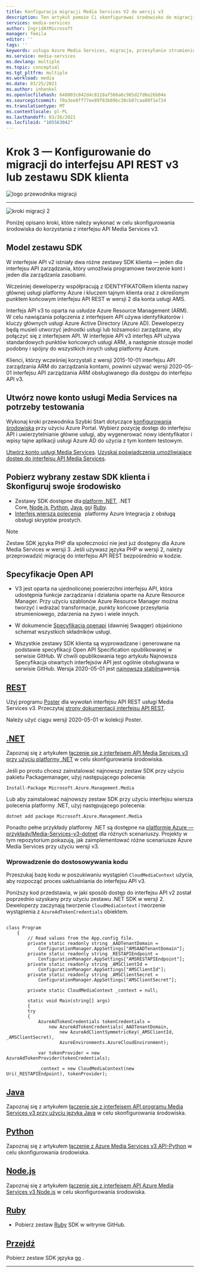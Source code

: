 ```yaml
---
title: Konfiguracja migracji Media Services V2 do wersji v3
description: Ten artykuł pomoże Ci skonfigurować środowisko do migracji z Azure Media Services V2 do wersji v3.
services: media-services
author: IngridAtMicrosoft
manager: femila
editor: ''
tags: ''
keywords: usługa Azure Media Services, migracja, przesyłanie strumieniowe, transmisja, na żywo, zestaw SDK
ms.service: media-services
ms.devlang: multiple
ms.topic: conceptual
ms.tgt_pltfrm: multiple
ms.workload: media
ms.date: 03/25/2021
ms.author: inhenkel
ms.openlocfilehash: 648003c042d4c8118af566a6c985d2fd6e26b04e
ms.sourcegitcommit: f0a3ee8ff77ee89f83b69bc30cb87caa80f1e724
ms.translationtype: MT
ms.contentlocale: pl-PL
ms.lasthandoff: 03/26/2021
ms.locfileid: "105563042"
---
```

# <a name="step-3---set-up-to-migrate-to-the-v3-rest-api-or-client-sdk"></a>Krok 3 — Konfigurowanie do migracji do interfejsu API REST v3 lub zestawu SDK klienta

![logo przewodnika migracji](./media/migration-guide/azure-media-services-logo-migration-guide.svg)

<hr color="#5ea0ef" size="10">

![kroki migracji 2](./media/migration-guide/steps-3.svg)

Poniżej opisano kroki, które należy wykonać w celu skonfigurowania środowiska do korzystania z interfejsu API Media Services v3.

## <a name="sdk-model"></a>Model zestawu SDK

W interfejsie API v2 istniały dwa różne zestawy SDK klienta — jeden dla interfejsu API zarządzania, który umożliwia programowe tworzenie kont i jeden dla zarządzania zasobami.

Wcześniej deweloperzy współpracują z IDENTYFIKATORem klienta nazwy głównej usługi platformy Azure i kluczem tajnym klienta oraz z określonym punktem końcowym interfejsu API REST w wersji 2 dla konta usługi AMS.

Interfejs API v3 to oparta na usłudze Azure Resource Management (ARM). W celu nawiązania połączenia z interfejsem API używa identyfikatorów i kluczy głównych usługi Azure Active Directory (Azure AD). Deweloperzy będą musieli utworzyć jednostki usługi lub tożsamości zarządzane, aby połączyć się z interfejsem API. W interfejsie API v3 interfejs API używa standardowych punktów końcowych usługi ARM, a następnie stosuje model podobny i spójny do wszystkich innych usług platformy Azure.

Klienci, którzy wcześniej korzystali z wersji 2015-10-01 interfejsu API zarządzania ARM do zarządzania kontami, powinni używać wersji 2020-05-01 interfejsu API zarządzania ARM obsługiwanego dla dostępu do interfejsu API v3.

## <a name="create-a-new-media-services-account-for-testing"></a>Utwórz nowe konto usługi Media Services na potrzeby testowania

Wykonaj kroki przewodnika Szybki Start dotyczące [konfigurowania środowiska](how-to-set-azure-subscription.md?tabs=portal) przy użyciu Azure Portal. Wybierz pozycję dostęp do interfejsu API i uwierzytelnianie główne usługi, aby wygenerować nowy identyfikator i wpisy tajne aplikacji usługi Azure AD do użycia z tym kontem testowym.

[Utwórz konto usługi Media Services](create-account-howto.md?tabs=portal).
[Uzyskaj poświadczenia umożliwiające dostęp do interfejsu API Media Services](access-api-howto.md?tabs=portal).

## <a name="download-client-sdk-of-your-choice-and-set-up-your-environment"></a>Pobierz wybrany zestaw SDK klienta i Skonfiguruj swoje środowisko

- Zestawy SDK dostępne dla [platform .NET](/dotnet/api/overview/azure/mediaservices/management), .NET Core, [Node.js](/javascript/api/overview/azure/mediaservices/management), [Python](/python/api/overview/azure/mediaservices/management), [Java](/java/api/overview/azure/mediaservices/management), [go](https://godoc.org/github.com/Azure/azure-sdk-for-go/services/mediaservices/mgmt/2018-07-01/media)i [Ruby](https://github.com/Azure/azure-sdk-for-ruby/blob/master/README.md).
- [Interfejs wiersza polecenia](/cli/azure/ams)   platformy Azure Integracja z obsługą obsługi skryptów prostych.

> [!NOTE]
> Zestaw SDK języka PHP dla społeczności nie jest już dostępny dla Azure Media Services w wersji 3. Jeśli używasz języka PHP w wersji 2, należy przeprowadzić migrację do interfejsu API REST bezpośrednio w kodzie.

## <a name="open-api-specifications"></a>Specyfikacje Open API

- V3 jest oparta na ujednoliconej powierzchni interfejsu API, która udostępnia funkcje zarządzania i działania oparte na Azure Resource Manager. Przy użyciu szablonów Azure Resource Manager można tworzyć i wdrażać transformacje, punkty końcowe przesyłania strumieniowego, zdarzenia na żywo i wiele innych.

- W dokumencie [Specyfikacja openapi](https://github.com/Azure/azure-rest-api-specs/tree/master/specification/mediaservices/resource-manager/Microsoft.Media/stable/2020-05-01) (dawniej Swagger) objaśniono schemat wszystkich składników usługi.

- Wszystkie zestawy SDK klienta są wyprowadzane i generowane na podstawie specyfikacji Open API Specification opublikowanej w serwisie GitHub. W chwili opublikowania tego artykułu Najnowsza Specyfikacja otwartych interfejsów API jest ogólnie obsługiwana w serwisie GitHub. Wersja 2020-05-01 jest [najnowszą stabilną](https://github.com/Azure/azure-rest-api-specs/tree/master/specification/mediaservices/resource-manager/Microsoft.Media/stable/2020-05-01)wersją.

## <a name="rest"></a>[REST](#tab/rest)

Użyj programu [Poster](./media-rest-apis-with-postman.md) dla wywołań interfejsu API REST usługi Media Services v3.
Przeczytaj [strony dokumentacji interfejsu API REST](/rest/api/media/).

Należy użyć ciągu wersji 2020-05-01 w kolekcji Poster.

## <a name="net"></a>[.NET](#tab/net)

Zapoznaj się z artykułem [łączenie się z interfejsem API Media Services v3 przy użyciu platformy .NET](configure-connect-dotnet-howto.md) w celu skonfigurowania środowiska.

Jeśli po prostu chcesz zainstalować najnowszy zestaw SDK przy użyciu pakietu Packagemanager, użyj następującego polecenia:

```Install-Package Microsoft.Azure.Management.Media```

Lub aby zainstalować najnowszy zestaw SDK przy użyciu interfejsu wiersza polecenia platformy .NET, użyj następującego polecenia:

```dotnet add package Microsoft.Azure.Management.Media```

Ponadto pełne przykłady platformy .NET są dostępne na [platformie Azure — przykłady/Media-Services-v3-dotnet](https://github.com/Azure-Samples/media-services-v3-dotnet) dla różnych scenariuszy. Projekty w tym repozytorium pokazują, jak zaimplementować różne scenariusze Azure Media Services przy użyciu wersji v3.

### <a name="get-started-adjusting-your-code"></a>Wprowadzenie do dostosowywania kodu

Przeszukaj bazę kodu w poszukiwaniu wystąpień `CloudMediaContext` użycia, aby rozpocząć proces uaktualniania do interfejsu API v3.

Poniższy kod przedstawia, w jaki sposób dostęp do interfejsu API v2 został poprzednio uzyskany przy użyciu zestawu .NET SDK w wersji 2. Deweloperzy zaczynają tworzenie `CloudMediaContext` i tworzenie wystąpienia z `AzureAdTokenCredentials` obiektem.

```dotnet

class Program
    {
        // Read values from the App.config file.
        private static readonly string _AADTenantDomain =
            ConfigurationManager.AppSettings["AMSAADTenantDomain"];
        private static readonly string _RESTAPIEndpoint =
            ConfigurationManager.AppSettings["AMSRESTAPIEndpoint"];
        private static readonly string _AMSClientId =
            ConfigurationManager.AppSettings["AMSClientId"];
        private static readonly string _AMSClientSecret =
            ConfigurationManager.AppSettings["AMSClientSecret"];

        private static CloudMediaContext _context = null;

        static void Main(string[] args)
        {
        try
        {
            AzureAdTokenCredentials tokenCredentials = 
                new AzureAdTokenCredentials(_AADTenantDomain,
                    new AzureAdClientSymmetricKey(_AMSClientId, _AMSClientSecret),
                    AzureEnvironments.AzureCloudEnvironment);

            var tokenProvider = new AzureAdTokenProvider(tokenCredentials);

            _context = new CloudMediaContext(new Uri(_RESTAPIEndpoint), tokenProvider);

```

## <a name="java"></a>[Java](#tab/java)

Zapoznaj się z artykułem [łączenie się z interfejsem API programu Media Services v3 przy użyciu języka Java](configure-connect-java-howto.md) w celu skonfigurowania środowiska.

## <a name="python"></a>[Python](#tab/python)

Zapoznaj się z artykułem [łączenie z Azure Media Services v3 API-Python](configure-connect-python-howto.md) w celu skonfigurowania środowiska.

## <a name="nodejs"></a>[Node.js](#tab/nodejs)

Zapoznaj się z artykułem [łączenie się z interfejsem API Azure Media Services v3 Node.js](configure-connect-nodejs-howto.md) w celu skonfigurowania środowiska.

## <a name="ruby"></a>[Ruby](#tab/ruby)

- Pobierz zestaw [Ruby](https://github.com/Azure/azure-sdk-for-ruby/blob/master/README.md) SDK w witrynie GitHub.

## <a name="go"></a>[Przejdź](#tab/go)

Pobierz zestaw SDK języka [go](https://godoc.org/github.com/Azure/azure-sdk-for-go/services/mediaservices/mgmt/2018-07-01/media) .

---
